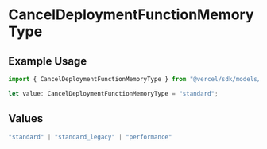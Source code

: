 # CancelDeploymentFunctionMemoryType

## Example Usage

```typescript
import { CancelDeploymentFunctionMemoryType } from "@vercel/sdk/models/canceldeploymentop.js";

let value: CancelDeploymentFunctionMemoryType = "standard";
```

## Values

```typescript
"standard" | "standard_legacy" | "performance"
```